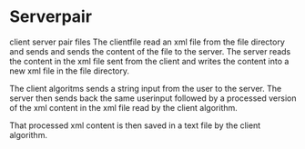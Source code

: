 # Serverpair
client server pair files
The clientfile read an xml file from the file directory and sends and sends the content of the file to the server.
The server reads the content in the xml file sent from the client and writes the content into a new xml file in the file directory.

The client algoritms sends a string input from the user to the server. The server then sends back the same userinput followed by a processed
version of the xml content in the xml file read by the client algorithm. 

That processed xml content is then saved in a text file by the client algorithm. 
